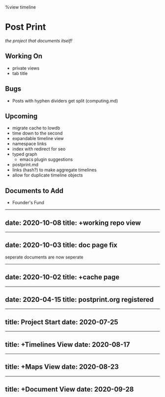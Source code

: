 %view timeline

# Post Print

*the project that documents itself!*

## Working On
- private views
- tab title

## Bugs
- Posts with hyphen dividers get split (computing.md)

## Upcoming
- migrate cache to lowdb
- time down to the second
- expandable timeline view
- namespace links
- index with redirect for seo
- typed graph
    - emacs plugin suggestions
- postprint.md
- links (hash?) to make aggregate timelines
- allow for duplicate timeline objects

## Documents to Add
- Founder's Fund

---
date: 2020-10-08
title: +working repo view
---

---
date: 2020-10-03
title: doc page fix
---
seperate documents are now seperate

---
date: 2020-10-02
title: +cache page
---

---
date: 2020-04-15
title: postprint.org registered
---

---
title: Project Start
date: 2020-07-25
---

---
title: +Timelines View
date: 2020-08-17
---

---
title: +Maps View
date: 2020-08-23
---

---
title: +Document View
date: 2020-09-28
---

